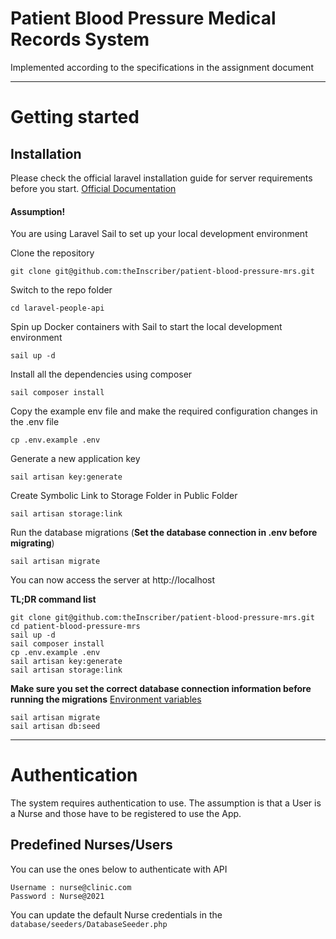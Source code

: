 # Patient Blood Pressure Medical Records System
Implemented according to the specifications in the assignment document

----------

# Getting started

## Installation

Please check the official laravel installation guide for server requirements before you start. [Official Documentation](https://laravel.com/docs/8.x)

#### Assumption!
You are using Laravel Sail to set up your local development environment

Clone the repository

    git clone git@github.com:theInscriber/patient-blood-pressure-mrs.git

Switch to the repo folder

    cd laravel-people-api

Spin up Docker containers with Sail to start the local development environment

    sail up -d

Install all the dependencies using composer

    sail composer install

Copy the example env file and make the required configuration changes in the .env file

    cp .env.example .env

Generate a new application key

    sail artisan key:generate

Create Symbolic Link to Storage Folder in Public Folder

    sail artisan storage:link

Run the database migrations (**Set the database connection in .env before migrating**)

    sail artisan migrate

You can now access the server at http://localhost

**TL;DR command list**

    git clone git@github.com:theInscriber/patient-blood-pressure-mrs.git
    cd patient-blood-pressure-mrs
    sail up -d
    sail composer install
    cp .env.example .env
    sail artisan key:generate
    sail artisan storage:link

**Make sure you set the correct database connection information before running the migrations** [Environment variables](#environment-variables)

    sail artisan migrate
    sail artisan db:seed


----------

# Authentication
The system requires authentication to use. The assumption is that a User is a Nurse and those have to be registered to use the App.

## Predefined Nurses/Users
You can use the ones below to authenticate with API

    Username : nurse@clinic.com
    Password : Nurse@2021

You can update the default Nurse credentials in the `database/seeders/DatabaseSeeder.php` 
